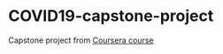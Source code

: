 # COVID19-capstone-project
Capstone project from [Coursera course](https://www.coursera.org/learn/r-programming-tidyverse-capstone-project)
